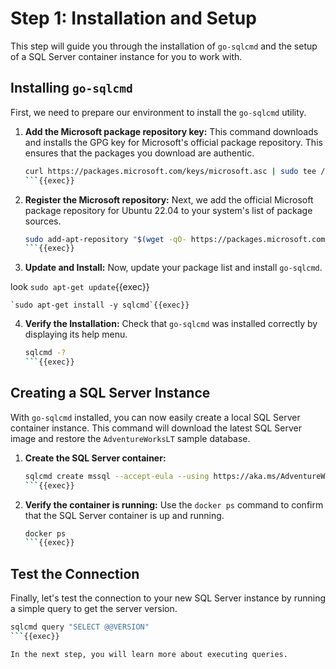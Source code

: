 # Step 1: Installation and Setup

This step will guide you through the installation of `go-sqlcmd` and the setup of a SQL Server container instance for you to work with.

## Installing `go-sqlcmd`

First, we need to prepare our environment to install the `go-sqlcmd` utility.

1.  **Add the Microsoft package repository key:**
    This command downloads and installs the GPG key for Microsoft's official package repository. This ensures that the packages you download are authentic.

    ```bash
    curl https://packages.microsoft.com/keys/microsoft.asc | sudo tee /etc/apt/trusted.gpg.d/microsoft.asc
    ```{{exec}}

2.  **Register the Microsoft repository:**
    Next, we add the official Microsoft package repository for Ubuntu 22.04 to your system's list of package sources.

    ```bash
    sudo add-apt-repository "$(wget -qO- https://packages.microsoft.com/config/ubuntu/22.04/prod.list)"
    ```{{exec}}

3.  **Update and Install:**
    Now, update your package list and install `go-sqlcmd`.

look
    `sudo apt-get update`{{exec}}

    `sudo apt-get install -y sqlcmd`{{exec}}

4.  **Verify the Installation:**
    Check that `go-sqlcmd` was installed correctly by displaying its help menu.

    ```bash
    sqlcmd -?
    ```{{exec}}

## Creating a SQL Server Instance

With `go-sqlcmd` installed, you can now easily create a local SQL Server container instance. This command will download the latest SQL Server image and restore the `AdventureWorksLT` sample database.

1.  **Create the SQL Server container:**

    ```bash
    sqlcmd create mssql --accept-eula --using https://aka.ms/AdventureWorksLT.bak
    ```{{exec}}

2.  **Verify the container is running:**
    Use the `docker ps` command to confirm that the SQL Server container is up and running.

    ```bash
    docker ps
    ```{{exec}}

## Test the Connection

Finally, let's test the connection to your new SQL Server instance by running a simple query to get the server version.

```bash
sqlcmd query "SELECT @@VERSION"
```{{exec}}

In the next step, you will learn more about executing queries.
